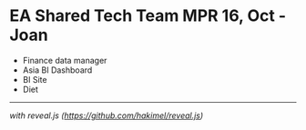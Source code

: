 # EA Shared Tech Team MPR 16, Oct - Joan
* Finance data manager
* Asia BI Dashboard
* BI Site
* Diet

* * * 

_with reveal.js (https://github.com/hakimel/reveal.js)_
